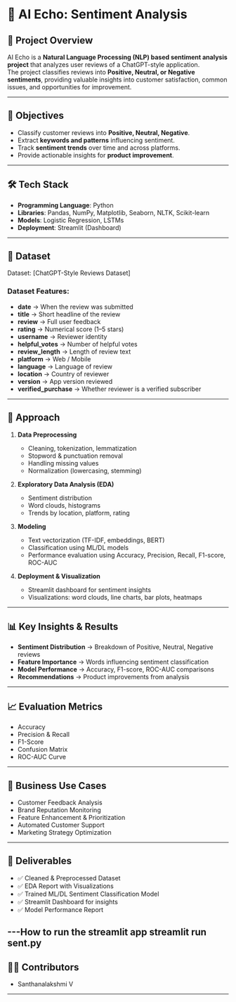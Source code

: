 # 🤖 AI Echo: Sentiment Analysis

## 📌 Project Overview
AI Echo is a **Natural Language Processing (NLP) based sentiment analysis project** that analyzes user reviews of a ChatGPT-style application.  
The project classifies reviews into **Positive, Neutral, or Negative sentiments**, providing valuable insights into customer satisfaction, common issues, and opportunities for improvement.

---

## 🚀 Objectives
- Classify customer reviews into **Positive, Neutral, Negative**.
- Extract **keywords and patterns** influencing sentiment.
- Track **sentiment trends** over time and across platforms.
- Provide actionable insights for **product improvement**.

---

## 🛠️ Tech Stack
- **Programming Language**: Python  
- **Libraries**: Pandas, NumPy, Matplotlib, Seaborn, NLTK, Scikit-learn  
- **Models**:  Logistic Regression, LSTMs
- **Deployment**: Streamlit (Dashboard)

---

## 📂 Dataset
Dataset: [ChatGPT-Style Reviews Dataset]

### Dataset Features:
- **date** → When the review was submitted  
- **title** → Short headline of the review  
- **review** → Full user feedback  
- **rating** → Numerical score (1–5 stars)  
- **username** → Reviewer identity  
- **helpful_votes** → Number of helpful votes  
- **review_length** → Length of review text  
- **platform** → Web / Mobile  
- **language** → Language of review  
- **location** → Country of reviewer  
- **version** → App version reviewed  
- **verified_purchase** → Whether reviewer is a verified subscriber  

---

## 🔎 Approach
1. **Data Preprocessing**  
   - Cleaning, tokenization, lemmatization  
   - Stopword & punctuation removal  
   - Handling missing values  
   - Normalization (lowercasing, stemming)  

2. **Exploratory Data Analysis (EDA)**  
   - Sentiment distribution  
   - Word clouds, histograms  
   - Trends by location, platform, rating  

3. **Modeling**  
   - Text vectorization (TF-IDF, embeddings, BERT)  
   - Classification using ML/DL models  
   - Performance evaluation using Accuracy, Precision, Recall, F1-score, ROC-AUC  

4. **Deployment & Visualization**  
   - Streamlit dashboard for sentiment insights  
   - Visualizations: word clouds, line charts, bar plots, heatmaps  

---

## 📊 Key Insights & Results
- **Sentiment Distribution** → Breakdown of Positive, Neutral, Negative reviews  
- **Feature Importance** → Words influencing sentiment classification  
- **Model Performance** → Accuracy, F1-score, ROC-AUC comparisons  
- **Recommendations** → Product improvements from analysis  

---

## 📈 Evaluation Metrics
- Accuracy  
- Precision & Recall  
- F1-Score  
- Confusion Matrix  
- ROC-AUC Curve  

---

## 🎯 Business Use Cases
- Customer Feedback Analysis  
- Brand Reputation Monitoring  
- Feature Enhancement & Prioritization  
- Automated Customer Support  
- Marketing Strategy Optimization  

---

## 📌 Deliverables
- ✅ Cleaned & Preprocessed Dataset  
- ✅ EDA Report with Visualizations  
- ✅ Trained ML/DL Sentiment Classification Model  
- ✅ Streamlit Dashboard for insights  
- ✅ Model Performance Report  

---How to run the streamlit app
streamlit run sent.py
---

## 👨‍💻 Contributors
- Santhanalakshmi V  

---
